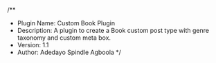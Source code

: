 /**
 * Plugin Name: Custom Book Plugin
 * Description: A plugin to create a Book custom post type with genre taxonomy and custom meta box.
 * Version: 1.1
 * Author: Adedayo Spindle Agboola
 */
